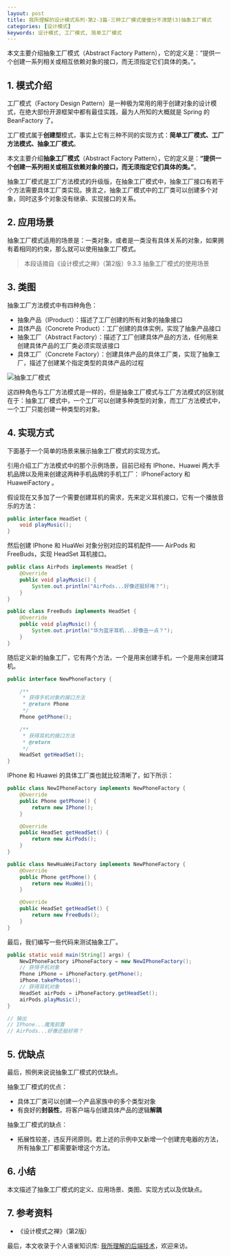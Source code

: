 ```yaml
---
layout: post
title: 我所理解的设计模式系列·第2-3篇·三种工厂模式傻傻分不清楚(3)抽象工厂模式
categories: [设计模式]
keywords: 设计模式, 工厂模式, 简单工厂模式
---
```



本文主要介绍抽象工厂模式（Abstract Factory Pattern），它的定义是：“提供一个创建一系列相关或相互依赖对象的接口，而无须指定它们具体的类。”。



## 1. 模式介绍

工厂模式（Factory Design Pattern）是一种极为常用的用于创建对象的设计模式，在绝大部份开源框架中都有最佳实践，最为人所知的大概就是 Spring 的 BeanFactory 了。

工厂模式属于**创建型**模式，事实上它有三种不同的实现方式：**简单工厂模式、工厂方法模式、抽象工厂模式**。

本文主要介绍**抽象工厂模式**（Abstract Factory Pattern），它的定义是：**“提供一个创建一系列相关或相互依赖对象的接口，而无须指定它们具体的类。”**。

抽象工厂模式是工厂方法模式的升级版，在抽象工厂模式中，抽象工厂接口有若干个方法需要具体工厂类实现。换言之，抽象工厂模式中的工厂类可以创建多个对象，同时这多个对象没有继承、实现接口的关系。



## 2. 应用场景

抽象工厂模式适用的场景是：一类对象，或者是一类没有具体关系的对象，如果拥有着相同的约束，那么就可以使用抽象工厂模式。

> 本段话摘自《设计模式之禅》（第2版）9.3.3 抽象工厂模式的使用场景



## 3. 类图

抽象工厂方法模式中有四种角色：

- 抽象产品（IProduct）：描述了工厂创建的所有对象的抽象接口
- 具体产品（Concrete Product）：工厂创建的具体实例，实现了抽象产品接口
- 抽象工厂（Abstract Factory）：描述了工厂创建具体产品的方法，任何用来创建具体产品的工厂类必须实现该接口
- 具体工厂（Concrete Factory）：创建具体产品的具体工厂类，实现了抽象工厂，描述了创建某个指定类型的具体产品的过程

![抽象工厂模式](https://cdn.nlark.com/yuque/0/2022/jpeg/2331602/1642687030745-20935de7-73c5-4e75-8077-6c97512940c5.jpeg?x-oss-process=image%2Fwatermark%2Ctype_d3F5LW1pY3JvaGVp%2Csize_27%2Ctext_6K-t6ZuA77ya5oiR5omA55CG6Kej55qE5ZCO56uv5oqA5pyv%2Ccolor_FFFFFF%2Cshadow_50%2Ct_80%2Cg_se%2Cx_10%2Cy_10)

这四种角色与工厂方法模式是一样的，但是抽象工厂模式与工厂方法模式的区别就在于：抽象工厂模式中，一个工厂可以创建多种类型的对象，而工厂方法模式中，一个工厂只能创建一种类型的对象。



## 4. 实现方式

下面基于一个简单的场景来展示抽象工厂模式的实现方式。

引用介绍工厂方法模式中的那个示例场景，目前已经有 IPhone、Huawei 两大手机品牌以及用来创建这两种手机品牌的手机工厂： IPhoneFactory 和 HuaweiFactory 。

假设现在又多加了一个需要创建耳机的需求，先来定义耳机接口，它有一个播放音乐的方法：

```java
public interface HeadSet {
    void playMusic();
}
```

然后创建 IPhone 和 HuaWei 对象分别对应的耳机配件—— AirPods 和 FreeBuds，实现 HeadSet 耳机接口。

````java
public class AirPods implements HeadSet {
    @Override
    public void playMusic() {
        System.out.println("AirPods...好像还挺好用？");
    }
}

public class FreeBuds implements HeadSet {
    @Override
    public void playMusic() {
        System.out.println("华为蓝牙耳机...好像丑一点？");
    }
}
````

随后定义新的抽象工厂，它有两个方法，一个是用来创建手机，一个是用来创建耳机。

````java
public interface NewPhoneFactory {

    /**
     * 获得手机对象的接口方法
     * @return Phone
     */
    Phone getPhone();

    /**
     * 获得耳机的接口方法
     * @return
     */
    HeadSet getHeadSet();
}
````

IPhone 和 Huawei 的具体工厂类也就比较清晰了，如下所示：

````java
public class NewIPhoneFactory implements NewPhoneFactory {
    @Override
    public Phone getPhone() {
        return new IPhone();
    }

    @Override
    public HeadSet getHeadSet() {
        return new AirPods();
    }
}

public class NewHuaWeiFactory implements NewPhoneFactory {
    @Override
    public Phone getPhone() {
        return new HuaWei();
    }

    @Override
    public HeadSet getHeadSet() {
        return new FreeBuds();
    }
}
````

最后，我们编写一些代码来测试抽象工厂。

```java
public static void main(String[] args) {
    NewIPhoneFactory iPhoneFactory = new NewIPhoneFactory();
    // 获得手机对象
    Phone iPhone = iPhoneFactory.getPhone();
    iPhone.takePhotos();
    // 获得耳机对象
    HeadSet airPods = iPhoneFactory.getHeadSet();
    airPods.playMusic();
}

// 输出
// IPhone...魔鬼前置
// AirPods...好像还挺好用？
```



## 5. 优缺点

最后，照例来说说抽象工厂模式的优缺点。

抽象工厂模式的优点：

- 具体工厂类可以创建一个产品家族中的多个类型对象
- 有良好的**封装性**，将客户端与创建具体产品的逻辑**解耦**

抽象工厂模式的缺点：

- 拓展性较差，违反开闭原则。若上述的示例中又新增一个创建充电器的方法，所有抽象工厂都需要新增这个方法。



## 6. 小结

本文描述了抽象工厂模式的定义、应用场景、类图、实现方式以及优缺点。



## 7. 参考资料

- 《设计模式之禅》（第2版）

最后，本文收录于个人语雀知识库: [我所理解的后端技术](https://www.yuque.com/planeswalker/bankend)，欢迎来访。